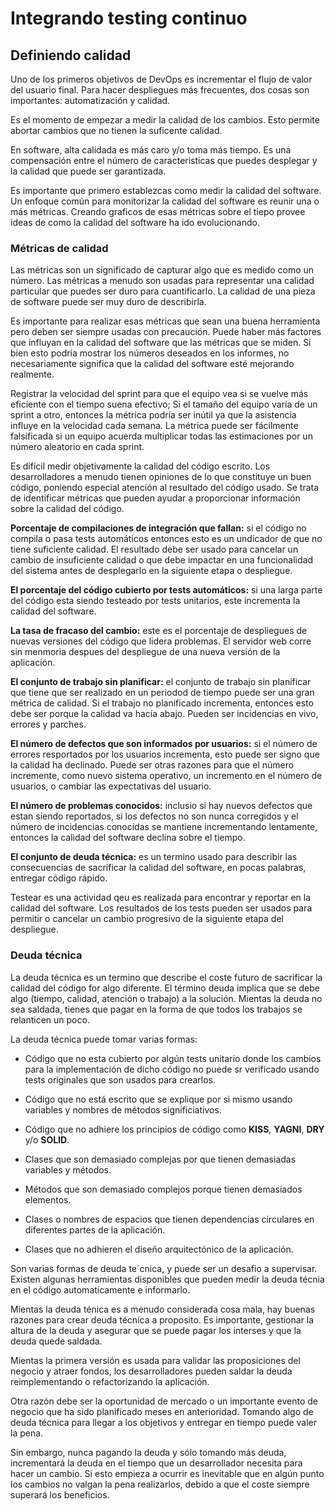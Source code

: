 # Integrando testing continuo

## Definiendo calidad

Uno de los primeros objetivos de DevOps es incrementar el flujo de valor del usuario final. Para hacer despliegues más frecuentes, dos cosas son importantes: automatización y calidad. 

Es el momento de empezar a medir la calidad de los cambios. Esto permite abortar cambios que no tienen la suficente calidad.

En software, alta calidada es más caro y/o toma más tiempo. Es una compensación entre el número de caracteristicas que puedes desplegar y la calidad que puede ser garantizada.

Es importante que primero establezcas como medir la calidad del software. Un enfoque común para monitorizar la calidad del software es reunir una o más métricas. Creando graficos de esas métricas sobre el tiepo provee ideas de como la calidad del software ha ido evolucionando.

### Métricas de calidad

Las métricas son un significado de capturar algo que es medido como un número. Las métricas a menudo son usadas para representar una calidad particular que puedes ser duro para cuantificarlo. La calidad  de una pieza de software puede ser muy duro de describirla.

Es importante para realizar esas métricas que sean una buena herramienta pero deben ser siempre usadas con precaución. Puede haber más factores que influyan en la calidad del software que las métricas que se miden. Si bien esto podría mostrar los números deseados en los informes, no necesariamente significa que la calidad del software esté mejorando realmente.

Registrar la velocidad del sprint para que el equipo vea si se vuelve más eficiente con el tiempo suena efectivo; Si el tamaño del equipo varía de un sprint a otro, entonces la métrica podría ser inútil ya que la asistencia influye en la velocidad cada semana. La métrica puede ser fácilmente falsificada si un equipo acuerda multiplicar todas las estimaciones por un número aleatorio en cada sprint.

Es dificil medir objetivamente la calidad del código escrito. Los desarrolladores a menudo tienen opiniones de lo que constituye un buen código, poniendo especial atención al resultado del código usado. Se trata de identificar métricas que pueden ayudar a proporcionar información sobre la calidad del código.

**Porcentaje de compilaciones de integración que fallan:** si el código no compila o pasa tests automáticos entonces esto es un undicador de que no tiene suficiente calidad. El resultado debe ser usado para cancelar un cambio de insuficiente calidad o que debe impactar en una funcionalidad del sistema antes de desplegarlo en la siguiente etapa o despliegue.

**El porcentaje del código cubierto por tests automáticos:** si una larga parte del código esta siendo testeado por tests unitarios, este incrementa la calidad del software.

**La tasa de fracaso del cambio:** este es el porcentaje  de despliegues de nuevas versiones del código que lidera problemas. El servidor web corre sin menmoria despues del despliegue de una nueva versión de la aplicación.

**El conjunto de trabajo sin planificar:** el conjunto de trabajo sin planificar que tiene que ser realizado en un periodod de tiempo puede ser una gran métrica de calidad. Si el trabajo no planificado incrementa, entonces esto debe ser porque la calidad va hacía abajo. Pueden ser incidencias en vivo, errores y parches.

**El número de defectos que son informados por usuarios:** si el número de errores resportados por los usuarios incrementa, esto puede ser signo que la calidad ha declinado. Puede ser otras razones para que el número incremente, como nuevo sistema operativo, un incremento en el número de usuarios, o cambiar las expectativas del usuario.

**El número de problemas conocidos:** inclusio si hay nuevos defectos que estan siendo reportados, si los defectos no son nunca corregidos y el número de incidencias conocidas se mantiene incrementando lentamente, entonces la calidad del software declina sobre el tiempo.

**El conjunto de deuda técnica:** es un termino usado para describir las consecuencias de sacrificar la calidad del software, en pocas palabras, entregar código rápido.

Testear es una actividad qeu es realizada para encontrar y reportar en la calidad del software. Los resultados de los tests pueden ser usados para permitir o cancelar un cambio progresivo de la siguiente etapa del despliegue.

### Deuda técnica

La deuda técnica es un termino que describe el coste futuro de sacrificar la calidad del código for algo diferente. El término deuda implica que se debe algo (tiempo, calidad, atención o trabajo) a la solución. Mientas la deuda no sea saldada, tienes que pagar en la forma de que todos los trabajos se relanticen un poco.

La deuda técnica puede tomar varias formas:

* Código que no esta cubierto por algún tests unitario donde los cambios para la implementación de dicho código no puede sr verificado usando tests originales que son usados para crearlos. 

* Código que no está escrito que se explique por si mismo usando variables y nombres de métodos significiativos.

* Código que no adhiere los principios de código como **KISS**, **YAGNI**, **DRY** y/o **SOLID**.

* Clases que son demasiado complejas por que tienen demasiadas variables y métodos.

* Métodos que son demasiado complejos porque tienen demasiados elementos.

* Clases o nombres de espacios que tienen dependencias circulares en diferentes partes de la aplicación.

* Clases que no adhieren el diseño arquitectónico de la aplicación.

Son varias formas de deuda te´cnica, y puede ser un desafio a supervisar. Existen algunas herramientas disponibles que pueden medir la deuda técnia en el código automaticamente e informarlo.

Mientas la deuda ténica es a menudo considerada cosa mala, hay buenas razones para crear deuda técnica a proposito. Es importante, gestionar la altura de la deuda y asegurar que se puede pagar los interses y que la deuda quede saldada.

Mientas la primera versión es usada para validar las proposiciones del negocio y atraer fondos, los desarrolladores pueden saldar la deuda reimplementando o refactorizando la aplicación.

Otra razón debe ser la oportunidad de mercado o un importante evento de negocio que ha sido planificado meses en anterioridad. Tomando algo de deuda técnica para llegar a los objetivos y entregar en tiempo puede valer la pena.

Sin embargo, nunca pagando la deuda y sólo tomando más deuda, incrementará la deuda en el tiempo que un desarrollador necesita para hacer un cambio. Si esto empieza a ocurrir es inevitable que en algún punto los cambios no valgan la pena realizarlos, debido a que el coste siempre superará los beneficios. 

